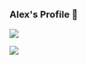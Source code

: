 ### Alex's Profile :milky_way:



![](https://komarev.com/ghpvc/?username=HippomanX)


<img src="https://github-readme-stats.anuraghazra1.vercel.app/api/top-langs/?username=HippomanX&layout=compact&theme=radical" />

<!--
**HippomanX/HippomanX** is a ✨ _special_ ✨ repository because its `README.md` (this file) appears on your GitHub profile.

Here are some ideas to get you started:


-->
